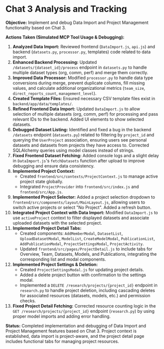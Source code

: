 # Chat 3 Analysis and Tracking

**Objective:** Implement and debug Data Import and Project Management functionality based on Chat 3.

**Actions Taken (Simulated MCP Tool Usage & Debugging):**

1.  **Analyzed Data Import:** Reviewed frontend (`DataImport.js`, `api.js`) and backend (`datasets.py`, `processor.py`, templates) code related to data import.
2.  **Enhanced Backend Processing:** Updated `/datasets/{dataset_id}/process` endpoint in `datasets.py` to handle multiple dataset types (org, comm, perf) and merge them correctly.
3.  **Improved Data Processor:** Modified `processor.py` to handle data type conversions during merge, prevent duplicate columns, fill missing values, and calculate additional organizational metrics (`team_size`, `direct_reports_count`, `management_level`).
4.  **Created Template Files:** Ensured necessary CSV template files exist in `backend/app/data/templates/`.
5.  **Refined Frontend Data Import:** Updated `DataImport.js` to allow selection of multiple datasets (org, comm, perf) for processing and pass relevant IDs to the backend. Added UI elements to show selected datasets.
6.  **Debugged Dataset Listing:** Identified and fixed a bug in the backend `/datasets` endpoint (`datasets.py`) related to filtering by `project_id` and querying the `UserProject` association, ensuring users see personal datasets and datasets from projects they have access to. Corrected SQLAlchemy queries using model classes instead of strings.
7.  **Fixed Frontend Dataset Fetching:** Added console logs and a slight delay in `DataImport.js`'s `fetchDatasets` function after upload to improve debugging and ensure data consistency.
8.  **Implemented Project Context:**
    *   Created `frontend/src/contexts/ProjectContext.js` to manage active project state globally.
    *   Integrated `ProjectProvider` into `frontend/src/index.js` and `frontend/src/App.js`.
9.  **Implemented Project Selector:** Added a project selection dropdown to `frontend/src/components/layout/MainLayout.js`, allowing users to switch active projects or select "No Project". Added a refresh button.
10. **Integrated Project Context with Data Import:** Modified `DataImport.js` to use `activeProject` context to filter displayed datasets and associate uploaded datasets with the selected project.
11. **Implemented Project Detail Tabs:**
    *   Created components: `AddMemberModal`, `DatasetList`, `UploadDatasetModal`, `ModelList`, `CreateModelModal`, `PublicationList`, `AddPublicationModal`, `ProjectSettingsModal`, `ProjectActivity`.
    *   Updated `frontend/src/pages/ProjectDetail.js` to include tabs for Overview, Team, Datasets, Models, and Publications, integrating the corresponding list and modal components.
12. **Implemented Project Settings & Deletion:**
    *   Created `ProjectSettingsModal.js` for updating project details.
    *   Added a delete project button with confirmation to the settings modal.
    *   Implemented a `DELETE /research/projects/{project_id}` endpoint in `research.py` to handle project deletion, including cascading deletes for associated resources (datasets, models, etc.) and permission checks.
13. **Fixed Project Detail Fetching:** Corrected resource counting logic in the `GET /research/projects/{project_id}` endpoint (`research.py`) by using proper model imports and adding error handling.

**Status:** Completed implementation and debugging of Data Import and Project Management features based on Chat 3. Project context is established, data import is project-aware, and the project detail page includes functional tabs for managing project resources.